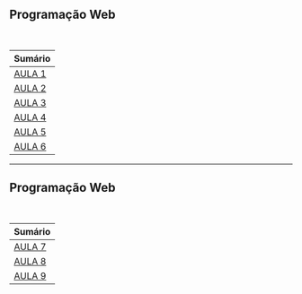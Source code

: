 ## Programação Web

<br />

| Sumário           |
| ----------------- |
| [AULA 1](aula-1/) |
| [AULA 2](aula-2/) |
| [AULA 3](aula-3/) |
| [AULA 4](aula-4/) |
| [AULA 5](aula-5/) |
| [AULA 6](aula-6/) |

---

## Programação Web

<br />

| Sumário           |
| ----------------- |
| [AULA 7](aula-7/) |
| [AULA 8](aula-8/) |
| [AULA 9](aula-9/) |
